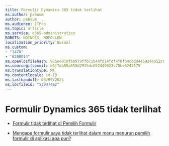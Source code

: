 ```yaml
---
title: Formulir Dynamics 365 tidak terlihat
ms.author: pebaum
author: pebaum
ms.audience: ITPro
ms.topic: article
ms.service: o365-administration
ROBOTS: NOINDEX, NOFOLLOW
localization_priority: Normal
ms.custom:
- "1470"
- "6200014"
ms.openlocfilehash: 965ee010fbb979ffb75b44fd14fdf4f0f34cbdd445924aa52c0937b5b1f5cc8e
ms.sourcegitcommit: b5f7da89a650d2915dc652449623c78be6247175
ms.translationtype: MT
ms.contentlocale: id-ID
ms.lasthandoff: 08/05/2021
ms.locfileid: "53947482"
---
```

# <a name="dynamics-365-form-not-visible"></a>Formulir Dynamics 365 tidak terlihat

* [Formulir tidak terlihat di Pemilih Formulir](https://docs.microsoft.com/dynamics365/customer-engagement/customize/control-access-forms)

* [Mengapa formulir saya tidak terlihat dalam menu menurun pemilih formulir di aplikasi apa pun?](https://docs.microsoft.com/powerapps/maker/model-driven-apps/create-design-forms?branch=master#why-is-my-form-not-visible-in-the-form-selector-drop-down-in-my-app)
